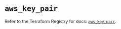 # `aws_key_pair`

Refer to the Terraform Registry for docs: [`aws_key_pair`](https://registry.terraform.io/providers/hashicorp/aws/6.3.0/docs/resources/key_pair).
